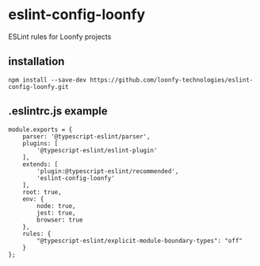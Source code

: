 # eslint-config-loonfy
ESLint rules for Loonfy projects

## installation
`npm install --save-dev https://github.com/loonfy-technologies/eslint-config-loonfy.git`

## .eslintrc.js example

```
module.exports = {
	parser: '@typescript-eslint/parser',
	plugins: [
		'@typescript-eslint/eslint-plugin'
	],
	extends: [
		'plugin:@typescript-eslint/recommended',
		'eslint-config-loonfy'
	],
	root: true,
	env: {
		node: true,
		jest: true,
		browser: true
	},
	rules: {
		"@typescript-eslint/explicit-module-boundary-types": "off"
	}
};

```
